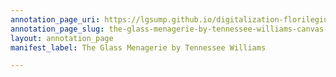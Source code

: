 ```yaml
---
annotation_page_uri: https://lgsump.github.io/digitalization-florilegium/annotations/the-glass-menagerie-by-tennessee-williams-canvas-1-161-420041.json
annotation_page_slug: the-glass-menagerie-by-tennessee-williams-canvas-1-161-420041
layout: annotation_page
manifest_label: The Glass Menagerie by Tennessee Williams

---
```


